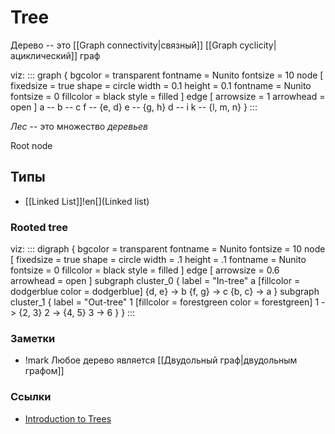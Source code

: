 # Tree

Дерево -- это [[Graph connectivity|связный]] [[Graph cyclicity|ациклический]] граф

viz:
:::
graph {
	bgcolor = transparent
	fontname = Nunito
	fontsize = 10
	node [
		fixedsize = true
		shape = circle
		width = 0.1
		height = 0.1
		fontname = Nunito
		fontsize  = 0
		fillcolor = black
		style     = filled
	]
	edge [
		arrowsize = 1
		arrowhead = open
	]
	a -- b -- с
	f -- {e, d}
	e -- {g, h}
	d -- i
	k -- {l, m, n}
}
:::

*Лес* -- это множество *деревьев*

Root node

## Типы

- [[Linked List]]!en[](Linked list)

### Rooted tree

viz:
:::
digraph {
	bgcolor = transparent
	fontname = Nunito
	fontsize = 10
	node [
		fixedsize = true
		shape = circle
		width = .1
		height = .1
		fontname = Nunito
		fontsize = 0
		fillcolor = black
		style     = filled
	]
	edge [
		arrowsize = 0.6
		arrowhead = open
	]
	subgraph cluster_0 {
		label = "In-tree"
		a [fillcolor = dodgerblue color = dodgerblue]
		{d, e} -> b
		{f, g} -> c
		{b, c} -> a
	}
	subgraph cluster_1 {
		label = "Out-tree"
		1 [fillcolor = forestgreen color = forestgreen]
		1 -> {2, 3}
		2 -> {4, 5}
		3 -> 6
	}
}
:::

### Заметки
- !mark[](info) Любое дерево является [[Двудольный граф|двудольным графом]]

### Ссылки

- [Introduction to Trees](https://www.youtube.com/watch?v=1-l_UOFi1Xw)
